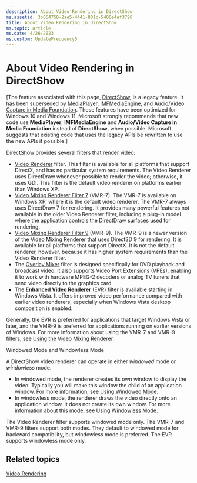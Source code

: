 ```yaml
---
description: About Video Rendering in DirectShow
ms.assetid: 3b064758-2ae5-4441-801c-5400e4ef3790
title: About Video Rendering in DirectShow
ms.topic: article
ms.date: 4/26/2023
ms.custom: UpdateFrequency5
---
```


# About Video Rendering in DirectShow

\[The feature associated with this page, [DirectShow](/windows/win32/directshow/directshow), is a legacy feature. It has been superseded by [MediaPlayer](/uwp/api/Windows.Media.Playback.MediaPlayer), [IMFMediaEngine](/windows/win32/api/mfmediaengine/nn-mfmediaengine-imfmediaengine), and [Audio/Video Capture in Media Foundation](windows/win32/medfound/audio-video-capture-in-media-foundation). Those features have been optimized for Windows 10 and Windows 11. Microsoft strongly recommends that new code use **MediaPlayer**, **IMFMediaEngine** and **Audio/Video Capture in Media Foundation** instead of **DirectShow**, when possible. Microsoft suggests that existing code that uses the legacy APIs be rewritten to use the new APIs if possible.\]

DirectShow provides several filters that render video:

-   [Video Renderer](video-renderer-filter.md) filter. This filter is available for all platforms that support DirectX, and has no particular system requirements. The Video Renderer uses DirectDraw whenever possible to render the video; otherwise, it uses GDI. This filter is the default video renderer on platforms earlier than Windows XP.
-   [Video Mixing Renderer Filter 7](video-mixing-renderer-filter-7.md) (VMR-7). The VMR-7 is available on Windows XP, where it is the default video renderer. The VMR-7 always uses DirectDraw 7 for rendering. It provides many powerful features not available in the older Video Renderer filter, including a plug-in model where the application controls the DirectDraw surfaces used for rendering.
-   [Video Mixing Renderer Filter 9](video-mixing-renderer-filter-9.md) (VMR-9). The VMR-9 is a newer version of the Video Mixing Renderer that uses Direct3D 9 for rendering. It is available for all platforms that support DirectX. It is not the default renderer, however, because it has higher system requirements than the Video Renderer filter.
-   The [Overlay Mixer](overlay-mixer-filter.md) filter is designed specifically for DVD playback and broadcast video. It also supports Video Port Extensions (VPEs), enabling it to work with hardware MPEG-2 decoders or analog TV tuners that send video directly to the graphics card.
-   The [**Enhanced Video Renderer**](enhanced-video-renderer-filter.md) (EVR) filter is available starting in Windows Vista. It offers improved video performance compared with earlier video renderers, especially when Windows Vista desktop composition is enabled.

Generally, the EVR is preferred for applications that target Windows Vista or later, and the VMR-9 is preferred for applications running on earlier versions of Windows. For more information about using the VMR-7 and VMR-9 filters, see [Using the Video Mixing Renderer](using-the-video-mixing-renderer.md).

Windowed Mode and Windowless Mode

A DirectShow video renderer can operate in either *windowed* mode or *windowless* mode.

-   In windowed mode, the renderer creates its own window to display the video. Typically you will make this window the child of an application window. For more information, see [Using Windowed Mode](using-windowed-mode.md).
-   In windowless mode, the renderer draws the video directly onto an application window. It does not create its own window. For more information about this mode, see [Using Windowless Mode](using-windowless-mode.md).

The Video Renderer filter supports windowed mode only. The VMR-7 and VMR-9 filters support both modes. They default to windowed mode for backward compatibility, but windowless mode is preferred. The EVR supports windowless mode only.

## Related topics

<dl> <dt>

[Video Rendering](video-rendering.md)
</dt> </dl>

 

 



